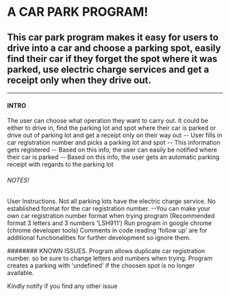 # A CAR PARK PROGRAM!
## This car park program makes it easy for users to drive into a car and choose a parking spot, easily find their car if they forget the spot where it was parked, use electric charge services and get a receipt only when they drive out.
------------

#### INTRO
The user can choose what operation they want to carry out. It could be either to drive in, find the parking lot and spot where their car is parked or drive out of parking lot and get a receipt only on their way out
-- User fills in car registration number and picks a parking lot and spot
-- This information gets registered
-- Based on this info, the user can easily be notified where their car is parked
-- Based on this info, the user gets an automatic parking receipt with regards to the parking lot


###### NOTES!
User Instructions.
Not all parking lots have the electric charge service.
No established format for the car registration number. 
--You can make your own car registration number format when trying program (Recommended format 3 letters and 3 numbers 'LSH911')
Run program in google chrome (chrome developer tools)
Comments in code reading 'follow up' are for additional functionalities for further development so ignore them.


########  KNOWN ISSUES.
Program allows duplicate car registration number. so be sure to change letters and numbers when trying.
Program creates a parking with 'undefined' if the choosen spot is no longer available.


Kindly notify if you find any other issue
